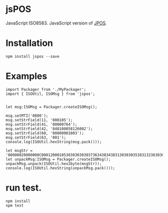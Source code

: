 # jsPOS
JavaScript ISO8583. JavaScript version of [JPOS](http://jpos.org).

# Installation

    npm install jspos --save


# Examples

    import Packager from './MyPackager';
    import { ISOUtil, ISOMsg } from 'jspos';


    let msg:ISOMsg = Packager.createISOMsg();

    msg.setMTI('0800');
    msg.setStrField(11, '000105');
    msg.setStrField(41, '00000764');
    msg.setStrField(42, '848100058126002');
    msg.setStrField(60, '00000001003');
    msg.setStrField(63, '001');
    console.log(ISOUtil.hexString(msg.pack()));

    let msgStr = '08000020000000C00012000105303030303037363438343831303030353831323630303200110000000100300003303031';
    let unpackMsg:ISOMsg = Packager.createISOMsg();
    unpackMsg.unpack(ISOUtil.hex2byte(msgStr));
    console.log(ISOUtil.hexString(unpackMsg.pack()));

# run test.

    npm install
    npm test
